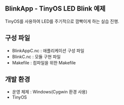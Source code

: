 ## BlinkApp - TinyOS LED Blink 예제
TinyOS를 사용하여 LED를 주기적으로 깜빡이게 하는 실습 진행.

## 구성 파일
- BlinkAppC.nc : 애플리케이션 구성 파일
- BlinkC.nc : 모듈 구현 파일
- Makefile : 컴파일을 위한 Makefile

## 개발 환경
- 운영 체제 : Windows(Cygwin 환경 사용)
- TinyOS

